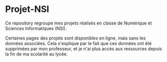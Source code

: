 # Projet-NSI
Ce repository regroupe mes projets réalisés en classe de Numérique et Sciences Informatiques (NSI).

Certaines pages des projets sont disponibles en ligne, mais sans les données associées. Cela s'explique par le fait que ces données ont été supprimées par mon professeur, et je n'ai plus accès aux ressources depuis la fin de ma scolarité au lycée.

